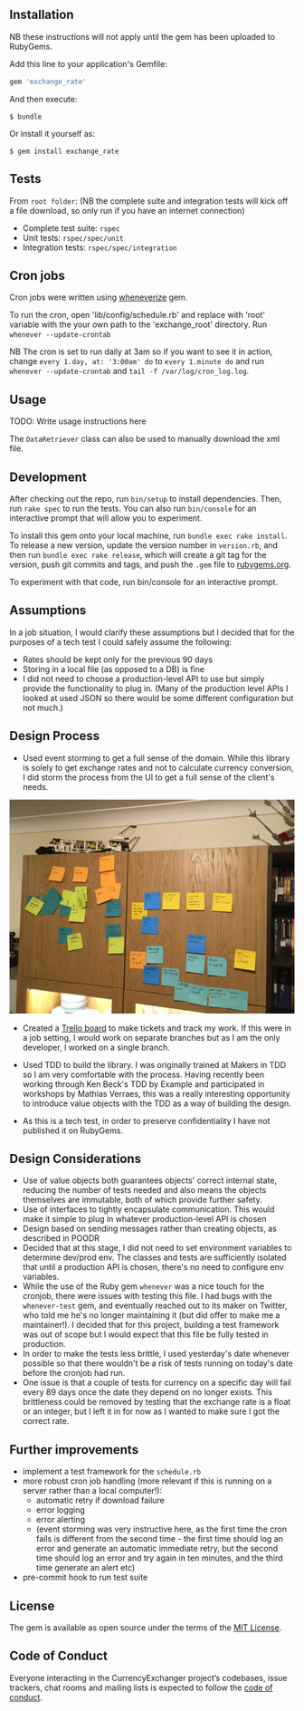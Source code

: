 
## Installation
NB these instructions will not apply until the gem has been uploaded to RubyGems.

Add this line to your application's Gemfile:

```ruby
gem 'exchange_rate'
```

And then execute:

    $ bundle

Or install it yourself as:

    $ gem install exchange_rate

## Tests
From `root folder`: 
(NB the complete suite and integration tests will kick off a file download, so only run if you have an internet connection)
- Complete test suite: `rspec` 
- Unit tests: `rspec/spec/unit`
- Integration tests: `rspec/spec/integration` 


## Cron jobs
Cron jobs were written using [wheneverize](https://github.com/javan/whenever) gem.

To run the cron, open 'lib/config/schedule.rb' and replace with 'root' variable with the your own path to the 'exchange_root' directory.
Run `whenever --update-crontab`

NB The cron is set to run daily at 3am so if you want to see it in action, change `every 1.day, at: '3:00am' do`
to `every 1.minute do` and run `whenever --update-crontab` and `tail -f /var/log/cron_log.log`.

## Usage

TODO: Write usage instructions here

The `DataRetriever` class can also be used to manually download the xml file.

## Development

After checking out the repo, run `bin/setup` to install dependencies. Then, run `rake spec` to run the tests. You can also run `bin/console` for an interactive prompt that will allow you to experiment.

To install this gem onto your local machine, run `bundle exec rake install`. To release a new version, update the version number in `version.rb`, and then run `bundle exec rake release`, which will create a git tag for the version, push git commits and tags, and push the `.gem` file to [rubygems.org](https://rubygems.org).

To experiment with that code, run bin/console for an interactive prompt.

## Assumptions
In a job situation, I would clarify these assumptions but I decided that for the purposes of a tech test I could safely assume the following:
- Rates should be kept only for the previous 90 days
- Storing in a local file (as opposed to a DB) is fine
- I did not need to choose a production-level API to use but simply provide the functionality to plug in. 
(Many of the production
level APIs I looked at used JSON so there would be some different configuration but not much.)


## Design Process
- Used event storming to get a full sense of the domain. While this library is solely to 
get exchange rates and not to calculate currency conversion, I did storm the process from the UI
to get a full sense of the client's needs.

![alt text](./documentation/images/event_storm.jpg "Event Storm")


- Created a [Trello board](https://trello.com/b/6MhqTW2p/fx-library-kanban) to make tickets and track my work. If this were in a job setting, I would work on separate branches but
as I am the only developer, I worked on a single branch. 

- Used TDD to build the library. I was originally trained at Makers in TDD so I am very comfortable with the process. Having recently been working through Ken Beck's TDD by Example and participated in workshops by Mathias Verraes,
this was a really interesting opportunity to introduce value objects with the TDD as a way of building the design.

- As this is a tech test, in order to preserve confidentiality I have not published it on RubyGems.

## Design Considerations
- Use of value objects both guarantees objects' correct internal state, reducing the number of tests needed 
and also means the objects themselves are immutable, both of which provide further safety.
- Use of interfaces to tightly encapsulate communication. This would make it simple to plug in whatever production-level API is chosen
- Design based on sending messages rather than creating objects, as described in POODR
- Decided that at this stage, I did not need to set environment variables to determine dev/prod env. The classes and tests are 
sufficiently isolated that until a production API is chosen, there's no need to configure env variables.
- While the use of the Ruby gem `whenever` was a nice touch for the cronjob, there were issues with testing this file. I had bugs with the `whenever-test` gem, and eventually reached out to its
maker on Twitter, who told me he's no longer maintaining it (but did offer to make me a maintainer!). I decided that for this project, building
a test framework was out of scope but I would expect that this file be fully tested in production.
- In order to make the tests less brittle, I used yesterday's date whenever possible so that there wouldn't be a risk of tests running on today's date before the cronjob had run.
- One issue is that a couple of tests for currency on a specific day will fail every 89 days once the date they depend on no longer exists. This brittleness could be removed by 
testing that the exchange rate is a float or an integer, but I left it in for now as I wanted to make sure I got the correct rate.

## Further improvements
- implement a test framework for the `schedule.rb`
- more robust cron job handling (more relevant if this is running on a server rather than a local computer!):
    * automatic retry if download failure
    * error logging
    * error alerting
    * (event storming was very instructive here, as the first time the cron fails is different from the second time - the first time
    should log an error and generate an automatic immediate retry, but the second time should log an error and try again in ten minutes,
    and the third time generate an alert etc)
- pre-commit hook to run test suite


## License

The gem is available as open source under the terms of the [MIT License](https://opensource.org/licenses/MIT).

## Code of Conduct

Everyone interacting in the CurrencyExchanger project’s codebases, issue trackers, chat rooms and mailing lists is expected to follow the [code of conduct](https://communitycodeofconduct.com/).
